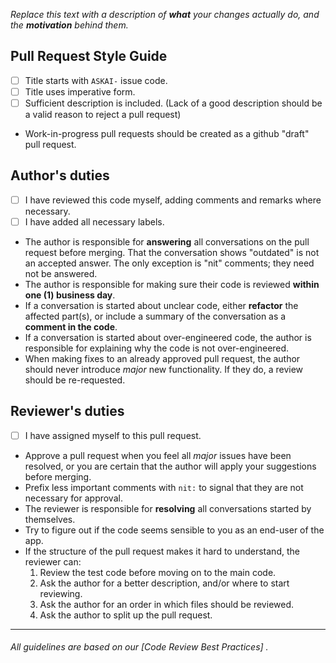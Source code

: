 _Replace this text with a description of **what** your changes actually do, and the **motivation** behind them._

## Pull Request Style Guide
- [ ] Title starts with `ASKAI-` issue code.
- [ ] Title uses imperative form.
- [ ] Sufficient description is included. (Lack of a good description should be a valid reason to reject a pull request)
- Work-in-progress pull requests should be created as a github "draft" pull request.

## Author's duties
- [ ] I have reviewed this code myself, adding comments and remarks where necessary.
- [ ] I have added all necessary labels.
- The author is responsible for **answering** all conversations on the pull request before merging. That the conversation shows "outdated" is not an accepted answer. The only exception is "nit" comments; they need not be answered.
- The author is responsible for making sure their code is reviewed **within one (1) business day**.
- If a conversation is started about unclear code, either **refactor** the affected part(s), or include a summary of the conversation as a **comment in the code**.
- If a conversation is started about over-engineered code, the author is responsible for explaining why the code is not over-engineered.
- When making fixes to an already approved pull request, the author should never introduce _major_ new functionality. If they do, a review should be re-requested.

## Reviewer's duties
- [ ] I have assigned myself to this pull request.
- Approve a pull request when you feel all _major_ issues have been resolved, or you are certain that the author will apply your suggestions before merging.
- Prefix less important comments with `nit:` to signal that they are not necessary for approval.
- The reviewer is responsible for **resolving** all conversations started by themselves. 
- Try to figure out if the code seems sensible to you as an end-user of the app.
- If the structure of the pull request makes it hard to understand, the reviewer can:
    1. Review the test code before moving on to the main code.
    2. Ask the author for a better description, and/or where to start reviewing.
    3. Ask the author for an order in which files should be reviewed.
    4. Ask the author to split up the pull request.

---

###### All guidelines are based on our [Code Review Best Practices] .
